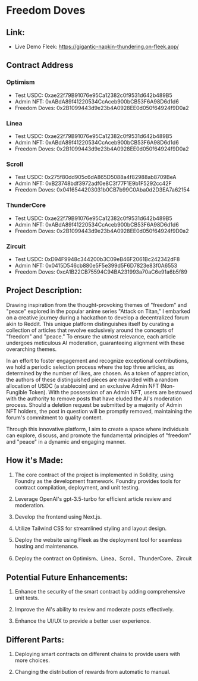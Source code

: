 # Freedom Doves

## Link:
- Live Demo Fleek: https://gigantic-napkin-thundering.on-fleek.app/

## Contract Address
### Optimism
- Test USDC: 0xae22f79B91076e95Ca12382c0f9531d642b489B5
- Admin NFT: 0xABdA89f41220534CcAceb900bCB53F6A98D6d1d6
- Freedom Doves: 0x2B1099443d9e23b4A0928EE0d050f64924f9D0a2

### Linea
- Test USDC: 0xae22f79B91076e95Ca12382c0f9531d642b489B5
- Admin NFT: 0xABdA89f41220534CcAceb900bCB53F6A98D6d1d6
- Freedom Doves: 0x2B1099443d9e23b4A0928EE0d050f64924f9D0a2

### Scroll
- Test USDC: 0x275f80dd905c6dA865D5088a4f82988ab8709BeA
- Admin NFT: 0xB23748bdf3972adf0e8C3f77F1E9b1F5292cc42F
- Freedom Doves: 0x0416544203031b0CB7b99C0Aba0d2D3EA7a62154
  
### ThunderCore
- Test USDC: 0xae22f79B91076e95Ca12382c0f9531d642b489B5
- Admin NFT: 0xABdA89f41220534CcAceb900bCB53F6A98D6d1d6
- Freedom Doves: 0x2B1099443d9e23b4A0928EE0d050f64924f9D0a2

### Zircuit
- Test USDC: 0xD94F9948c344200b3C09eB46F2061Bc242342dF8
- Admin NFT: 0x0415D546cb880e5F5e399d5F6D7823e83f0A6553
- Freedom Doves: 0xcA1B22CB75594C94BA231993a70aC6e91a6b5f89

## Project Description:
Drawing inspiration from the thought-provoking themes of "freedom" and "peace" explored in the popular anime series "Attack on Titan," I embarked on a creative journey during a hackathon to develop a decentralized forum akin to Reddit. This unique platform distinguishes itself by curating a collection of articles that revolve exclusively around the concepts of "freedom" and "peace." To ensure the utmost relevance, each article undergoes meticulous AI moderation, guaranteeing alignment with these overarching themes.

In an effort to foster engagement and recognize exceptional contributions, we hold a periodic selection process where the top three articles, as determined by the number of likes, are chosen. As a token of appreciation, the authors of these distinguished pieces are rewarded with a random allocation of USDC (a stablecoin) and an exclusive Admin NFT (Non-Fungible Token). With the possession of an Admin NFT, users are bestowed with the authority to remove posts that have eluded the AI's moderation process. Should a deletion request be submitted by a majority of Admin NFT holders, the post in question will be promptly removed, maintaining the forum's commitment to quality content.

Through this innovative platform, I aim to create a space where individuals can explore, discuss, and promote the fundamental principles of "freedom" and "peace" in a dynamic and engaging manner.

## How it's Made:
1. The core contract of the project is implemented in Solidity, using Foundry as the development framework. Foundry provides tools for contract compilation, deployment, and unit testing.

2. Leverage OpenAI's gpt-3.5-turbo for efficient article review and moderation.

3. Develop the frontend using Next.js.

4. Utilize Tailwind CSS for streamlined styling and layout design.

5. Deploy the website using Fleek as the deployment tool for seamless hosting and maintenance.

6. Deploy the contract on Optimism、Linea、Scroll、ThunderCore、Zircuit

## Potential Future Enhancements:
1. Enhance the security of the smart contract by adding comprehensive unit tests.

2. Improve the AI's ability to review and moderate posts effectively.

3. Enhance the UI/UX to provide a better user experience.

## Different Parts:
1. Deploying smart contracts on different chains to provide users with more choices.

2. Changing the distribution of rewards from automatic to manual.
